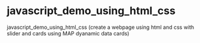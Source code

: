 # javascript_demo_using_html_css
javascript_demo_using_html_css (create a webpage using html and css with slider and cards using MAP dyanamic data cards)
